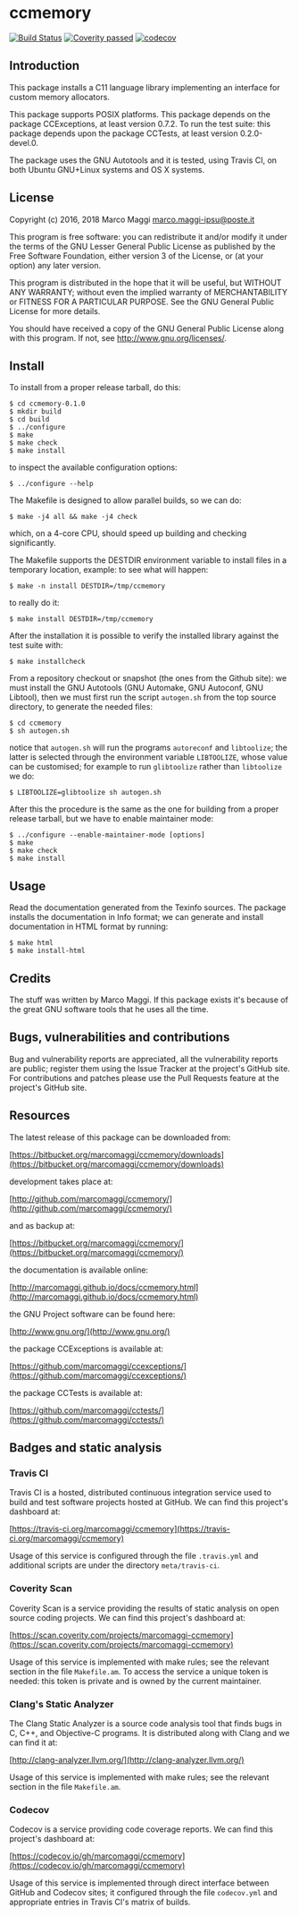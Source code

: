 # ccmemory

[![Build Status](https://travis-ci.org/marcomaggi/ccmemory.svg?branch=master)](https://travis-ci.org/marcomaggi/ccmemory)
[![Coverity passed](https://scan.coverity.com/projects/12801/badge.svg)](https://scan.coverity.com/projects/marcomaggi-ccmemory)
[![codecov](https://codecov.io/gh/marcomaggi/ccmemory/branch/master/graph/badge.svg)](https://codecov.io/gh/marcomaggi/ccmemory)


## Introduction

This package installs  a C11 language library  implementing an interface
for custom memory allocators.

This  package supports  POSIX platforms.   This package  depends on  the
package CCExceptions,  at least version  0.7.2.  To run the  test suite:
this  package  depends  upon  the  package  CCTests,  at  least  version
0.2.0-devel.0.

The package uses the GNU Autotools and it is tested, using Travis CI, on
both Ubuntu GNU+Linux systems and OS X systems.


## License

Copyright (c) 2016, 2018 Marco Maggi <marco.maggi-ipsu@poste.it><br/>

This program is free software: you  can redistribute it and/or modify it
under the terms of the GNU Lesser General Public License as published by
the Free  Software Foundation, either version  3 of the License,  or (at
your option) any later version.

This program  is distributed  in the  hope that it  will be  useful, but
WITHOUT   ANY   WARRANTY;  without   even   the   implied  warranty   of
MERCHANTABILITY  or  FITNESS FOR  A  PARTICULAR  PURPOSE.  See  the  GNU
General Public License for more details.

You should have received a copy  of the GNU General Public License along
with this program.  If not, see <http://www.gnu.org/licenses/>.


## Install

To install from a proper release tarball, do this:

```
$ cd ccmemory-0.1.0
$ mkdir build
$ cd build
$ ../configure
$ make
$ make check
$ make install
```

to inspect the available configuration options:

```
$ ../configure --help
```

The Makefile is designed to allow parallel builds, so we can do:

```
$ make -j4 all && make -j4 check
```

which,  on  a  4-core  CPU,   should  speed  up  building  and  checking
significantly.

The Makefile supports the DESTDIR  environment variable to install files
in a temporary location, example: to see what will happen:

```
$ make -n install DESTDIR=/tmp/ccmemory
```

to really do it:

```
$ make install DESTDIR=/tmp/ccmemory
```

After the  installation it is  possible to verify the  installed library
against the test suite with:

```
$ make installcheck
```

From a repository checkout or snapshot  (the ones from the Github site):
we  must install  the GNU  Autotools  (GNU Automake,  GNU Autoconf,  GNU
Libtool), then  we must first run  the script `autogen.sh` from  the top
source directory, to generate the needed files:

```
$ cd ccmemory
$ sh autogen.sh

```

notice  that  `autogen.sh`  will   run  the  programs  `autoreconf`  and
`libtoolize`; the  latter is  selected through the  environment variable
`LIBTOOLIZE`,  whose  value  can  be  customised;  for  example  to  run
`glibtoolize` rather than `libtoolize` we do:

```
$ LIBTOOLIZE=glibtoolize sh autogen.sh
```

After this  the procedure  is the same  as the one  for building  from a
proper release tarball, but we have to enable maintainer mode:

```
$ ../configure --enable-maintainer-mode [options]
$ make
$ make check
$ make install
```

## Usage

Read the documentation generated from  the Texinfo sources.  The package
installs the documentation  in Info format; we can  generate and install
documentation in HTML format by running:

```
$ make html
$ make install-html
```


## Credits

The  stuff was  written by  Marco Maggi.   If this  package exists  it's
because of the great GNU software tools that he uses all the time.


## Bugs, vulnerabilities and contributions

Bug  and vulnerability  reports are  appreciated, all  the vulnerability
reports  are  public; register  them  using  the  Issue Tracker  at  the
project's GitHub  site.  For  contributions and  patches please  use the
Pull Requests feature at the project's GitHub site.


## Resources

The latest release of this package can be downloaded from:

[https://bitbucket.org/marcomaggi/ccmemory/downloads](https://bitbucket.org/marcomaggi/ccmemory/downloads)

development takes place at:

[http://github.com/marcomaggi/ccmemory/](http://github.com/marcomaggi/ccmemory/)

and as backup at:

[https://bitbucket.org/marcomaggi/ccmemory/](https://bitbucket.org/marcomaggi/ccmemory/)

the documentation is available online:

[http://marcomaggi.github.io/docs/ccmemory.html](http://marcomaggi.github.io/docs/ccmemory.html)

the GNU Project software can be found here:

[http://www.gnu.org/](http://www.gnu.org/)

the package CCExceptions is available at:

[https://github.com/marcomaggi/ccexceptions/](https://github.com/marcomaggi/ccexceptions/)

the package CCTests is available at:

[https://github.com/marcomaggi/cctests/](https://github.com/marcomaggi/cctests/)


## Badges and static analysis

### Travis CI

Travis CI is  a hosted, distributed continuous  integration service used
to build and test software projects  hosted at GitHub.  We can find this
project's dashboard at:

[https://travis-ci.org/marcomaggi/ccmemory](https://travis-ci.org/marcomaggi/ccmemory)

Usage of this  service is configured through the  file `.travis.yml` and
additional scripts are under the directory `meta/travis-ci`.


### Coverity Scan

Coverity Scan is  a service providing the results of  static analysis on
open source coding projects.  We can find this project's dashboard at:

[https://scan.coverity.com/projects/marcomaggi-ccmemory](https://scan.coverity.com/projects/marcomaggi-ccmemory)

Usage of this  service is implemented with make rules;  see the relevant
section in the file `Makefile.am`.  To access the service a unique token
is needed: this token is private and is owned by the current maintainer.


### Clang's Static Analyzer

The Clang Static Analyzer is a source code analysis tool that finds bugs
in C, C++, and Objective-C programs.  It is distributed along with Clang
and we can find it at:

[http://clang-analyzer.llvm.org/](http://clang-analyzer.llvm.org/)

Usage of this  service is implemented with make rules;  see the relevant
section in the file `Makefile.am`.


### Codecov

Codecov is a service providing code  coverage reports.  We can find this
project's dashboard at:

[https://codecov.io/gh/marcomaggi/ccmemory](https://codecov.io/gh/marcomaggi/ccmemory)

Usage of  this service is  implemented through direct  interface between
GitHub and Codecov  sites; it configured through  the file `codecov.yml`
and appropriate entries in Travis CI's matrix of builds.

